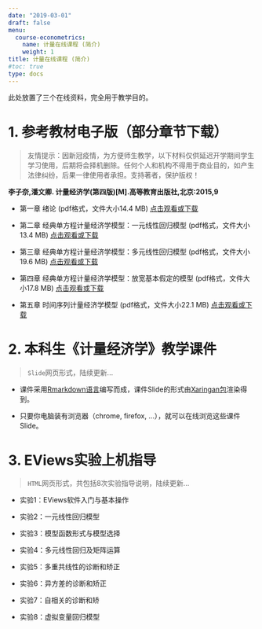 ```yaml
---
date: "2019-03-01"
draft: false
menu:
  course-econometrics:
    name: 计量在线课程 (简介)
    weight: 1
title: 计量在线课程 (简介)
#toc: true
type: docs
---
```


此处放置了三个在线资料，完全用于教学目的。


# 1. 参考教材电子版（部分章节下载）

> 友情提示：因新冠疫情，为方便师生教学，以下材料仅供延迟开学期间学生学习使用，后期将会择机删除。任何个人和机构不得用于商业目的，如产生法律纠纷，后果一律使用者承担。支持著者，保护版权！

**李子奈,潘文卿. 计量经济学(第四版)[M].高等教育出版社,北京:2015,9**

- 第一章 绪论 (pdf格式，文件大小14.4 MB)  [点击观看或下载](/course-econometrics/resource/book-v4-chpt1-intro.pdf)

- 第二章 经典单方程计量经济学模型：一元线性回归模型 (pdf格式，文件大小13.4 MB) [点击观看或下载](/course-econometrics/resource/book-v4-chpt2-simple-reg.pdf)

- 第三章 经典单方程计量经济学模型：多元线性回归模型 (pdf格式，文件大小19.6 MB) [点击观看或下载](/course-econometrics/resource/book-v4-chpt3-multiple-reg.pdf)

- 第四章 经典单方程计量经济学模型：放宽基本假定的模型 (pdf格式，文件大小17.8 MB) [点击观看或下载](/course-econometrics/resource/book-v4-chpt4-relax-reg.pdf)

- 第五章 时间序列计量经济学模型 (pdf格式，文件大小22.1 MB) [点击观看或下载](/course-econometrics/resource/book-v4-chpt5-time-series.pdf)



# 2. 本科生《计量经济学》**教学课件**

> `Slide`网页形式，陆续更新...

- 课件采用[Rmarkdown语言](https://rmarkdown.rstudio.com/
)编写而成，课件Slide的形式由[Xaringan包](https://github.com/yihui/xaringan)渲染得到。

- 只要你电脑装有浏览器（chrome, firefox, ...），就可以在线浏览这些课件Slide。


# 3. EViews实验**上机指导**

>`HTML`网页形式，共包括8次实验指导说明，陆续更新...

- 实验1：EViews软件入门与基本操作

- 实验2：一元线性回归模型

- 实验3：模型函数形式与模型选择

- 实验4：多元线性回归及矩阵运算

- 实验5：多重共线性的诊断和矫正

- 实验6：异方差的诊断和矫正

- 实验7：自相关的诊断和矫

- 实验8：虚拟变量回归模型
